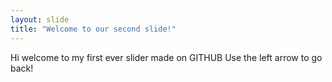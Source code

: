 ```yaml
---
layout: slide
title: "Welcome to our second slide!"
---
```

Hi welcome to my first ever slider made on GITHUB
Use the left arrow to go back!
